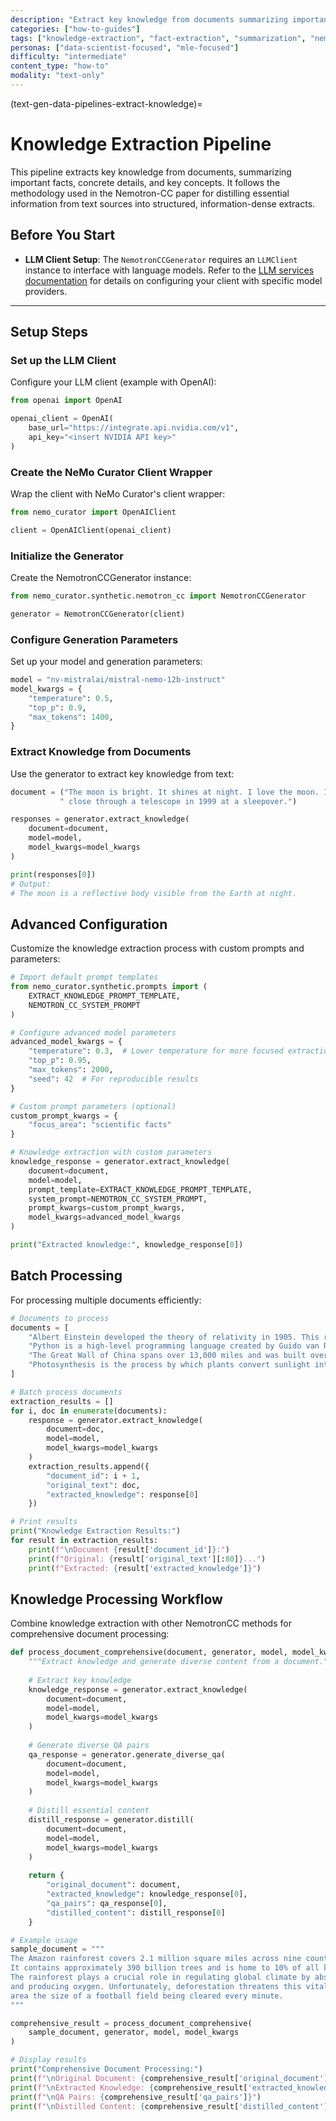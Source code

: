 ```yaml
---
description: "Extract key knowledge from documents summarizing important facts and concepts using the Nemotron-CC methodology"
categories: ["how-to-guides"]
tags: ["knowledge-extraction", "fact-extraction", "summarization", "nemotron-cc", "information-extraction"]
personas: ["data-scientist-focused", "mle-focused"]
difficulty: "intermediate"
content_type: "how-to"
modality: "text-only"
---
```


(text-gen-data-pipelines-extract-knowledge)=
# Knowledge Extraction Pipeline

This pipeline extracts key knowledge from documents, summarizing important facts, concrete details, and key concepts. It follows the methodology used in the Nemotron-CC paper for distilling essential information from text sources into structured, information-dense extracts.

## Before You Start

- **LLM Client Setup**: The `NemotronCCGenerator` requires an `LLMClient` instance to interface with language models. Refer to the [LLM services documentation](text-generate-data-connect-service) for details on configuring your client with specific model providers.

---

## Setup Steps

### Set up the LLM Client

Configure your LLM client (example with OpenAI):

```python
from openai import OpenAI

openai_client = OpenAI(
    base_url="https://integrate.api.nvidia.com/v1",
    api_key="<insert NVIDIA API key>"
)
```

### Create the NeMo Curator Client Wrapper

Wrap the client with NeMo Curator's client wrapper:

```python
from nemo_curator import OpenAIClient

client = OpenAIClient(openai_client)
```

### Initialize the Generator

Create the NemotronCCGenerator instance:

```python
from nemo_curator.synthetic.nemotron_cc import NemotronCCGenerator

generator = NemotronCCGenerator(client)
```

### Configure Generation Parameters

Set up your model and generation parameters:

```python
model = "nv-mistralai/mistral-nemo-12b-instruct"
model_kwargs = {
    "temperature": 0.5,
    "top_p": 0.9,
    "max_tokens": 1400,
}
```

### Extract Knowledge from Documents

Use the generator to extract key knowledge from text:

```python
document = ("The moon is bright. It shines at night. I love the moon. I first saw it up"
           " close through a telescope in 1999 at a sleepover.")

responses = generator.extract_knowledge(
    document=document,
    model=model,
    model_kwargs=model_kwargs
)

print(responses[0])
# Output:
# The moon is a reflective body visible from the Earth at night.
```

## Advanced Configuration

Customize the knowledge extraction process with custom prompts and parameters:

```python
# Import default prompt templates
from nemo_curator.synthetic.prompts import (
    EXTRACT_KNOWLEDGE_PROMPT_TEMPLATE,
    NEMOTRON_CC_SYSTEM_PROMPT
)

# Configure advanced model parameters
advanced_model_kwargs = {
    "temperature": 0.3,  # Lower temperature for more focused extraction
    "top_p": 0.95,
    "max_tokens": 2000,
    "seed": 42  # For reproducible results
}

# Custom prompt parameters (optional)
custom_prompt_kwargs = {
    "focus_area": "scientific facts"
}

# Knowledge extraction with custom parameters
knowledge_response = generator.extract_knowledge(
    document=document,
    model=model,
    prompt_template=EXTRACT_KNOWLEDGE_PROMPT_TEMPLATE,
    system_prompt=NEMOTRON_CC_SYSTEM_PROMPT,
    prompt_kwargs=custom_prompt_kwargs,
    model_kwargs=advanced_model_kwargs
)

print("Extracted knowledge:", knowledge_response[0])
```

## Batch Processing

For processing multiple documents efficiently:

```python
# Documents to process
documents = [
    "Albert Einstein developed the theory of relativity in 1905. This revolutionary theory changed our understanding of space and time.",
    "Python is a high-level programming language created by Guido van Rossum in 1991. It emphasizes code readability and simplicity.",
    "The Great Wall of China spans over 13,000 miles and was built over many centuries. It remains one of the most impressive architectural achievements in history.",
    "Photosynthesis is the process by which plants convert sunlight into energy. This process produces oxygen as a byproduct, which is essential for most life on Earth."
]

# Batch process documents
extraction_results = []
for i, doc in enumerate(documents):
    response = generator.extract_knowledge(
        document=doc,
        model=model,
        model_kwargs=model_kwargs
    )
    extraction_results.append({
        "document_id": i + 1,
        "original_text": doc,
        "extracted_knowledge": response[0]
    })

# Print results
print("Knowledge Extraction Results:")
for result in extraction_results:
    print(f"\nDocument {result['document_id']}:")
    print(f"Original: {result['original_text'][:80]}...")
    print(f"Extracted: {result['extracted_knowledge']}")
```

## Knowledge Processing Workflow

Combine knowledge extraction with other NemotronCC methods for comprehensive document processing:

```python
def process_document_comprehensive(document, generator, model, model_kwargs):
    """Extract knowledge and generate diverse content from a document."""
    
    # Extract key knowledge
    knowledge_response = generator.extract_knowledge(
        document=document,
        model=model,
        model_kwargs=model_kwargs
    )
    
    # Generate diverse QA pairs
    qa_response = generator.generate_diverse_qa(
        document=document,
        model=model,
        model_kwargs=model_kwargs
    )
    
    # Distill essential content
    distill_response = generator.distill(
        document=document,
        model=model,
        model_kwargs=model_kwargs
    )
    
    return {
        "original_document": document,
        "extracted_knowledge": knowledge_response[0],
        "qa_pairs": qa_response[0],
        "distilled_content": distill_response[0]
    }

# Example usage
sample_document = """
The Amazon rainforest covers 2.1 million square miles across nine countries in South America. 
It contains approximately 390 billion trees and is home to 10% of all known species on Earth. 
The rainforest plays a crucial role in regulating global climate by absorbing carbon dioxide 
and producing oxygen. Unfortunately, deforestation threatens this vital ecosystem, with an 
area the size of a football field being cleared every minute.
"""

comprehensive_result = process_document_comprehensive(
    sample_document, generator, model, model_kwargs
)

# Display results
print("Comprehensive Document Processing:")
print(f"\nOriginal Document: {comprehensive_result['original_document'][:100]}...")
print(f"\nExtracted Knowledge: {comprehensive_result['extracted_knowledge']}")
print(f"\nQA Pairs: {comprehensive_result['qa_pairs']}")
print(f"\nDistilled Content: {comprehensive_result['distilled_content']}")
``` 